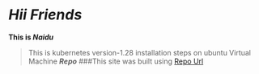 # ***Hii Friends***
**This is _Naidu_**
> This is kubernetes version-1.28 installation steps on ubuntu Virtual Machine ***Repo***
###This site was built using [Repo Url](https://github.com/adikesavanaidug2404/kubernetes_installation_steps_on_ubuntu_v1.28.git)
